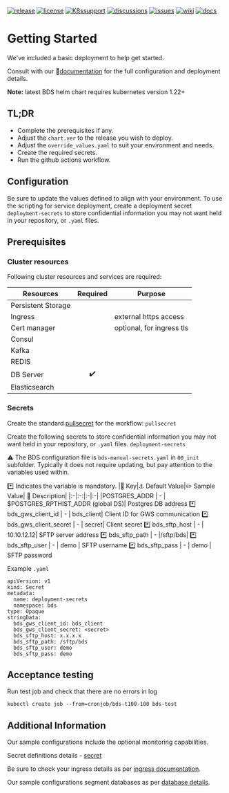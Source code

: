 [![release](https://flat.badgen.net/github/release/genesys/multicloud-services?color=pink)](https://github.com/genesys/multicloud-services/)
[![license](https://flat.badgen.net/github/license/genesys/multicloud-services?color=blue)](/LICENSE)
[![K8ssupport](https://flat.badgen.net/badge/supported%20K8s%20release/1.22/cyan)](https://all.docs.genesys.com/ReleaseNotes/Current/GenesysEngage-cloud/PrivateEdition)
[![discussions](https://img.shields.io/github/discussions/genesys/multicloud-services?style=flat-square&color=green)](https://github.com/genesys/multicloud-services/discussions)
[![issues](https://flat.badgen.net/github/open-issues/genesys/multicloud-services?color=purple)](https://github.com/genesys/multicloud-services/issues)
[![wiki](https://img.shields.io/badge/wiki-documentation-forestgreen?style=flat-square)](https://github.com/genesys/multicloud-services/wiki)
[![docs](https://badgen.net/badge/Genesys%20Documentation/BDS/?style=flat-square&color=orange)](https://all.docs.genesys.com/BDS/Current/BDSPEGuide)

# Getting Started
We've included a basic deployment to help get started.

Consult with our :book:[documentation](https://all.docs.genesys.com/BDS/Current/BDSPEGuide) for the full configuration and deployment details.

**Note:** latest BDS helm chart requires kubernetes version 1.22+

## TL;DR
- Complete the prerequisites if any.
- Adjust the `chart.ver` to the release you wish to deploy.
- Adjust the `override_values.yaml` to suit your environment and needs.
- Create the required secrets.
- Run the github actions workflow.

## Configuration

Be sure to update the values defined to align with your environment.
To use the scripting for service deployment, create a deployment secret `deployment-secrets` to store confidential information you may not want held in your repository, or `.yaml` files. 
## Prerequisites
### Cluster resources

Following cluster resources and services are required:

Resources | Required | Purpose
|-|:-:|-|
Persistent Storage |  | 
Ingress |  | external https access
Cert manager |  | optional, for ingress tls
Consul | |
Kafka | |
REDIS |  |
DB Server | :heavy_check_mark: |
Elasticsearch |  |

### Secrets 
Create the standard [pullsecret](/doc/secrets.md/#pull) for the workflow: 
`pullsecret`

Create the following secrets to store confidential information you may not want held in your repository, or `.yaml` files. 
`deployment-secrets`

:warning: The BDS configuration file is `bds-manual-secrets.yaml` in `00_init` subfolder.
Typically it does not require updating, but pay attention to the variables used within.

:asterisk: Indicates the variable is mandatory.
|:key: Key|:anchor: Default Value|:pencil2: Sample Value| :book: Description|
|:-|:-:|:-|:-|
|POSTGRES_ADDR | - | $POSTGRES_RPTHIST_ADDR (global DS)| Postgres DB address
:asterisk: bds_gws_client_id |   - | bds_client| Client ID for GWS communication
:asterisk: bds_gws_client_secret   | - | secret| Client secret
:asterisk: bds_sftp_host |   - | 10.10.12.12| SFTP server address
:asterisk: bds_sftp_path |   - |/sftp/bds|
:asterisk: bds_sftp_user |   - | demo | SFTP username
:asterisk: bds_sftp_pass |  - | demo | SFTP password


Example `.yaml`

```
apiVersion: v1
kind: Secret
metadata:
  name: deployment-secrets
  namespace: bds
type: Opaque
stringData:
  bds_gws_client_id: bds_client
  bds_gws_client_secret: <secret>
  bds_sftp_host: x.x.x.x
  bds_sftp_path: /sftp/bds
  bds_sftp_user: demo
  bds_sftp_pass: demo
```

## Acceptance testing

Run test job and check that there are no errors in log
```
kubectl create job --from=cronjob/bds-t100-100 bds-test
```

## Additional Information

Our sample configurations include the optional monitoring capabilities. 

Secret definitions details - [secret](/doc/secrets.md)

Be sure to check your ingress details as per [ingress documentation](/doc/ingress.md).

Our sample configurations segment databases as per [database details](/doc/DATABASE.md).

